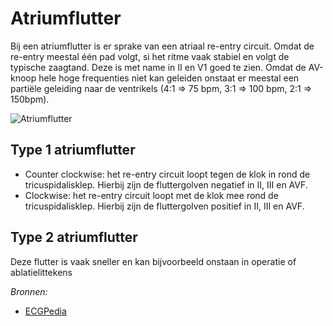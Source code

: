 Atriumflutter
=============

Bij een atriumflutter is er sprake van een atriaal re-entry circuit. Omdat de re-entry meestal één pad volgt, si het ritme vaak stabiel en volgt de typische zaagtand. Deze is met name in II en V1 goed te zien. Omdat de AV-knoop hele hoge frequenties niet kan geleiden onstaat er meestal een partiële geleiding naar de ventrikels (4:1 => 75 bpm, 3:1 => 100 bpm, 2:1 => 150bpm).

![Atriumflutter](http://nl.ecgpedia.org/images/8/85/Rhythm_atrial_flutter1.png)

Type 1 atriumflutter
--------------------

-	Counter clockwise: het re-entry circuit loopt tegen de klok in rond de tricuspidalisklep. Hierbij zijn de fluttergolven negatief in II, III en AVF.
-	Clockwise: het re-entry circuit loopt met de klok mee rond de tricuspidalisklep. Hierbij zijn de fluttergolven positief in II, III en AVF.

Type 2 atriumflutter
--------------------

Deze flutter is vaak sneller en kan bijvoorbeeld onstaan in operatie of ablatielittekens

*Bronnen:*

-	[ECGPedia](http://nl.ecgpedia.org/wiki/Boezemflutter)
